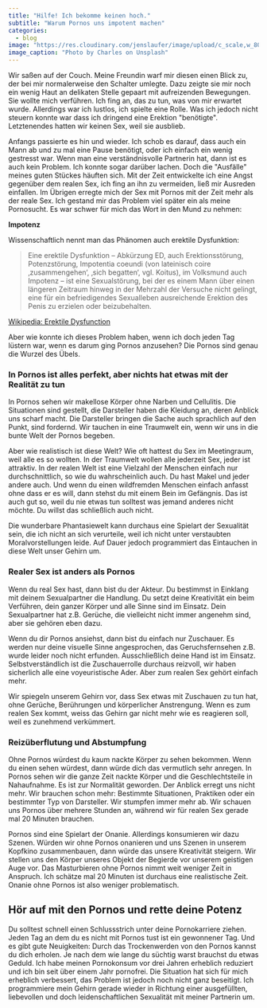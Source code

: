 ```yaml
---
title: "Hilfe! Ich bekomme keinen hoch."
subtitle: "Warum Pornos uns impotent machen"
categories:
  - blog
image: "https://res.cloudinary.com/jenslaufer/image/upload/c_scale,w_800/v1581490935/charles-ILYDgtHZ9PE-unsplash.jpg"
image_caption: "Photo by Charles on Unsplash"
---
```


Wir saßen auf der Couch. Meine Freundin warf mir diesen einen Blick zu, der bei mir normalerweise den Schalter umlegte. Dazu zeigte sie mir noch ein wenig Haut an delikaten Stelle gepaart mit aufreizenden Bewegungen. Sie wollte mich verführen. Ich fing an, das zu tun, was von mir erwartet wurde. Allerdings war ich lustlos, ich spielte eine Rolle. Was ich jedoch nicht steuern konnte war dass ich dringend eine Erektion "benötigte". Letztenendes hatten wir keinen Sex, weil sie ausblieb.

Anfangs passierte es hin und wieder. Ich schob es darauf, dass auch ein Mann ab und zu mal eine Pause benötigt, oder ich einfach ein wenig gestresst war. Wenn man eine verständnisvolle Partnerin hat, dann ist es auch kein Problem. Ich konnte sogar darüber lachen.
Doch die "Ausfälle" meines guten Stückes häuften sich. Mit der Zeit entwickelte ich eine Angst gegenüber dem realen Sex, ich fing an ihn zu vermeiden, ließ mir Ausreden einfallen. Im Übrigen erregte mich der Sex mit Pornos mit der Zeit mehr als der reale Sex. Ich gestand mir das Problem viel später ein als meine Pornosucht. Es war schwer für mich das Wort in den Mund zu nehmen:

**Impotenz**

Wissenschaftlich nennt man das Phänomen auch erektile Dysfunktion:

> Eine erektile Dysfunktion – Abkürzung ED, auch Erektionsstörung, Potenzstörung, Impotentia coeundi (von lateinisch coire ‚zusammengehen‘, ‚sich begatten‘, vgl. Koitus), im Volksmund auch Impotenz – ist eine Sexualstörung, bei der es einem Mann über einen längeren Zeitraum hinweg in der Mehrzahl der Versuche nicht gelingt, eine für ein befriedigendes Sexualleben ausreichende Erektion des Penis zu erzielen oder beizubehalten.

[Wikipedia: Erektile Dysfunction](https://de.wikipedia.org/wiki/Erektile_Dysfunktion)

Aber wie konnte ich dieses Problem haben, wenn ich doch jeden Tag lüstern war, wenn es darum ging Pornos anzusehen? Die Pornos sind genau die Wurzel des Übels.

### In Pornos ist alles perfekt, aber nichts hat etwas mit der Realität zu tun

In Pornos sehen wir makellose Körper ohne Narben und Cellulitis. Die Situationen sind gestellt, die Darsteller haben die Kleidung an, deren Anblick uns scharf macht. Die Darsteller bringen die Sache auch sprachlich auf den Punkt, sind fordernd. Wir tauchen in eine Traumwelt ein, wenn wir uns in die bunte Welt der Pornos begeben.

Aber wie realistisch ist diese Welt? Wie oft hattest du Sex im Meetingraum, weil alle es so wollten.
In der Traumwelt wollen alle jederzeit Sex, jeder ist attraktiv. In der realen Welt ist eine Vielzahl der Menschen einfach nur durchschnittlich, so wie du wahrscheinlich auch. Du hast Makel und jeder andere auch. Und wenn du einen wildfremden Menschen einfach anfasst ohne dass er es will, dann stehst du mit einem Bein im Gefängnis. Das ist auch gut so, weil du nie etwas tun solltest was jemand anderes nicht möchte. Du willst das schließlich auch nicht.

Die wunderbare Phantasiewelt kann durchaus eine Spielart der Sexualität sein, die ich nicht an sich verurteile, weil ich nicht unter verstaubten Moralvorstellungen leide. Auf Dauer jedoch programmiert das Eintauchen in diese Welt unser Gehirn um.

### Realer Sex ist anders als Pornos

Wenn du real Sex hast, dann bist du der Akteur. Du bestimmst in Einklang mit deinem Sexualpartner die Handlung. Du setzt deine Kreativität ein beim Verführen, dein ganzer Körper und alle Sinne sind im Einsatz. Dein Sexualpartner hat z.B. Gerüche, die vielleicht nicht immer angenehm sind, aber sie gehören eben dazu.

Wenn du dir Pornos ansiehst, dann bist du einfach nur Zuschauer. Es werden nur deine visuelle Sinne angesprochen, das Geruchsfernsehen z.B. wurde leider noch nicht erfunden. Ausschließlich deine Hand ist im Einsatz.
Selbstverständlich ist die Zuschauerrolle durchaus reizvoll, wir haben sicherlich alle eine voyeuristische Ader. Aber zum realen Sex gehört einfach mehr.

Wir spiegeln unserem Gehirn vor, dass Sex etwas mit Zuschauen zu tun hat, ohne Gerüche, Berührungen und körperlicher Anstrengung. Wenn es zum realen Sex kommt, weiss das Gehirn gar nicht mehr wie es reagieren soll, weil es zunehmend verkümmert.

### Reizüberflutung und Abstumpfung

Ohne Pornos würdest du kaum nackte Körper zu sehen bekommen. Wenn du einen sehen würdest, dann würde dich das vermutlich sehr anregen. In Pornos sehen wir die ganze Zeit nackte Körper und die Geschlechtsteile in Nahaufnahme.
Es ist zur Normalität geworden. Der Anblick erregt uns nicht mehr. Wir brauchen schon mehr: Bestimmte Situationen, Praktiken oder ein bestimmter Typ von Darsteller. Wir stumpfen immer mehr ab. Wir schauen uns Pornos über mehrere Stunden an, während wir für realen Sex gerade mal 20 Minuten brauchen.

Pornos sind eine Spielart der Onanie. Allerdings konsumieren wir dazu Szenen. Würden wir ohne Pornos onanieren und uns Szenen in unserem Kopfkino zusammenbauen, dann würde das unsere Kreativität steigern. Wir stellen uns den Körper unseres Objekt der Begierde vor unserem geistigen Auge vor. Das Masturbieren ohne Pornos nimmt weit weniger Zeit in Anspruch. Ich schätze mal 20 Minuten ist durchaus eine realistische Zeit. Onanie ohne Pornos ist also weniger problematisch.

## Hör auf mit den Pornos und rette deine Potenz

Du solltest schnell einen Schlussstrich unter deine Pornokarriere ziehen. Jeden Tag an dem du
es nicht mit Pornos tust ist ein gewonnener Tag. Und es gibt gute Neuigkeiten: Durch das Trockenwerden von den Pornos kannst du dich erholen. Je nach dem wie lange du süchtig warst brauchst du etwas Geduld. Ich habe meinen Pornokonsum vor drei Jahren erheblich reduziert und ich bin seit über einem Jahr pornofrei. Die Situation hat sich für mich erheblich verbessert, das Problem ist jedoch noch nicht ganz beseitigt. Ich programmiere mein Gehirn gerade wieder in Richtung einer ausgefüllten, liebevollen und doch leidenschaftlichen Sexualität mit meiner Partnerin um.
